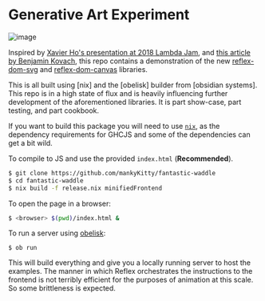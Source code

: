 # Generative Art Experiment

![image](imgs/screen1.png)

Inspired by [Xavier Ho's presentation at 2018 Lambda Jam](http://lambdajam.yowconference.com.au/proposal/?id=6175), and [this article by Benjamin Kovach](https://www.kovach.me/posts/2018-03-07-generating-art.html), this repo contains a demonstration of the new [reflex-dom-svg](https://github.com/qfpl/reflex-dom-svg/) and [reflex-dom-canvas](https://github.com/qfpl/reflex-dom-canvas/) libraries.

This is all built using [nix] and the [obelisk] builder from [obsidian systems]. This repo is in a high state of flux and is heavily influencing further development of the aforementioned libraries. It is part show-case, part testing, and part cookbook.

If you want to build this package you will need to use [`nix`](https://nixos.org/), as the dependency requirements for GHCJS and some of the dependencies can get a bit wild.

To compile to JS and use the provided `index.html` (**Recommended**).

```bash
$ git clone https://github.com/mankyKitty/fantastic-waddle
$ cd fantastic-waddle
$ nix build -f release.nix minifiedFrontend
```

To open the page in a browser:

```bash
$ <browser> $(pwd)/index.html &
```

To run a server using [obelisk](https://github.com/obsidiansystems/obelisk):

```shell
$ ob run
```

This will build everything and give you a locally running server to host the examples. The manner in which Reflex orchestrates the instructions to the frontend is not terribly efficient for the purposes of animation at this scale. So some brittleness is expected.
